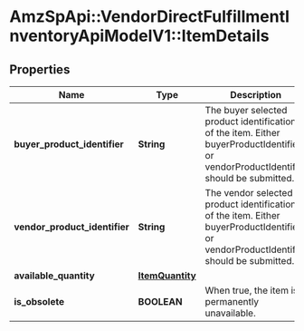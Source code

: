 # AmzSpApi::VendorDirectFulfillmentInventoryApiModelV1::ItemDetails

## Properties
Name | Type | Description | Notes
------------ | ------------- | ------------- | -------------
**buyer_product_identifier** | **String** | The buyer selected product identification of the item. Either buyerProductIdentifier or vendorProductIdentifier should be submitted. | [optional] 
**vendor_product_identifier** | **String** | The vendor selected product identification of the item. Either buyerProductIdentifier or vendorProductIdentifier should be submitted. | [optional] 
**available_quantity** | [**ItemQuantity**](ItemQuantity.md) |  | 
**is_obsolete** | **BOOLEAN** | When true, the item is permanently unavailable. | [optional] 

